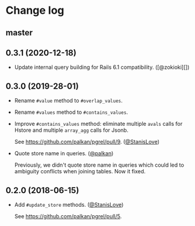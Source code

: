 # Change log

## master

## 0.3.1 (2020-12-18)

- Update internal query building for Rails 6.1 compatibility. ([@zokioki][])

## 0.3.0 (2019-28-01)

- Rename `#value` method to `#overlap_values`.
- Rename `#values` method to `#contains_values`.
- Improve `#contains_values` method:
	eliminate multiple `avals` calls for Hstore and multiple `array_agg` calls for Jsonb.

  See https://github.com/palkan/pgrel/pull/9. ([@StanisLove][])

- Quote store name in queries. ([@palkan][])

  Previously, we didn't quote store name in queries which could led
  to ambiguity conflicts when joining tables.
  Now it fixed.

## 0.2.0 (2018-06-15)

- Add `#update_store` methods. ([@StanisLove][])

  See https://github.com/palkan/pgrel/pull/5.

[@palkan]: https://github.com/palkan
[@StanisLove]: https://github.com/StanisLove
